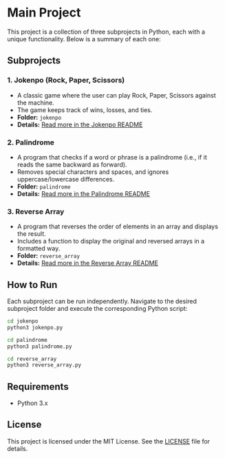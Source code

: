 # Main Project

This project is a collection of three subprojects in Python, each with a unique functionality. Below is a summary of each one:

## Subprojects

### 1. **Jokenpo (Rock, Paper, Scissors)**
   - A classic game where the user can play Rock, Paper, Scissors against the machine.
   - The game keeps track of wins, losses, and ties.
   - **Folder:** `jokenpo`
   - **Details:** [Read more in the Jokenpo README](jokenpo/README.md)

### 2. **Palindrome**
   - A program that checks if a word or phrase is a palindrome (i.e., if it reads the same backward as forward).
   - Removes special characters and spaces, and ignores uppercase/lowercase differences.
   - **Folder:** `palindrome`
   - **Details:** [Read more in the Palindrome README](palindrome/README.md)

### 3. **Reverse Array**
   - A program that reverses the order of elements in an array and displays the result.
   - Includes a function to display the original and reversed arrays in a formatted way.
   - **Folder:** `reverse_array`
   - **Details:** [Read more in the Reverse Array README](reverse_array/README.md)

## How to Run

Each subproject can be run independently. Navigate to the desired subproject folder and execute the corresponding Python script:

```bash
cd jokenpo
python3 jokenpo.py
```

```bash
cd palindrome
python3 palindrome.py
```

```bash
cd reverse_array
python3 reverse_array.py
```

## Requirements

- Python 3.x

## License

This project is licensed under the MIT License. See the [LICENSE](LICENSE) file for details.